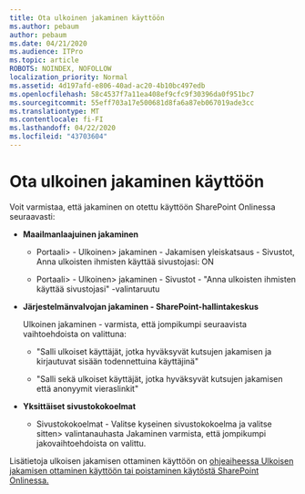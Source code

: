 ```yaml
---
title: Ota ulkoinen jakaminen käyttöön
ms.author: pebaum
author: pebaum
ms.date: 04/21/2020
ms.audience: ITPro
ms.topic: article
ROBOTS: NOINDEX, NOFOLLOW
localization_priority: Normal
ms.assetid: 4d197afd-e806-40ad-ac20-4b10bc497edb
ms.openlocfilehash: 58c4537f7a11ea408ef9cfc9f30396da0f951bc7
ms.sourcegitcommit: 55eff703a17e500681d8fa6a87eb067019ade3cc
ms.translationtype: MT
ms.contentlocale: fi-FI
ms.lasthandoff: 04/22/2020
ms.locfileid: "43703604"
---
```

# <a name="enable-external-sharing"></a>Ota ulkoinen jakaminen käyttöön

 Voit varmistaa, että jakaminen on otettu käyttöön SharePoint Onlinessa seuraavasti:
  
- **Maailmanlaajuinen jakaminen**
    
  - Portaali\> - Ulkoinen\> jakaminen - Jakamisen yleiskatsaus - Sivustot, Anna ulkoisten ihmisten käyttää sivustojasi: ON
    
  - Portaali\> - Ulkoinen\> jakaminen - Sivustot - "Anna ulkoisten ihmisten käyttää sivustojasi" -valintaruutu
    
- **Järjestelmänvalvojan jakaminen - SharePoint-hallintakeskus**
    
    Ulkoinen jakaminen - varmista, että jompikumpi seuraavista vaihtoehdoista on valittuna:
    
  - "Salli ulkoiset käyttäjät, jotka hyväksyvät kutsujen jakamisen ja kirjautuvat sisään todennettuina käyttäjinä"
    
  - "Salli sekä ulkoiset käyttäjät, jotka hyväksyvät kutsujen jakamisen että anonyymit vieraslinkit"
    
- **Yksittäiset sivustokokoelmat**
    
  - Sivustokokoelmat - Valitse kyseinen sivustokokoelma ja valitse sitten\> valintanauhasta Jakaminen varmista, että jompikumpi jakovaihtoehdoista on valittu.
    
Lisätietoja ulkoisen jakamisen ottaminen käyttöön on [ohjeaiheessa Ulkoisen jakamisen ottaminen käyttöön tai poistaminen käytöstä SharePoint Onlinessa.](https://go.microsoft.com/fwlink/?linkid=2047681&amp;clcid=0x409)
  

